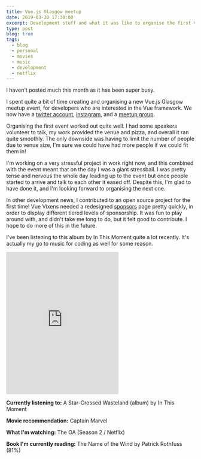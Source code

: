 ```yaml
---
title: Vue.js Glasgow meetup
date: 2019-03-30 17:30:00
excerpt: Development stuff and what it was like to organise the first Vue.js Glasgow meetup.
type: post
blog: true
tags:
  - blog
  - personal
  - movies
  - music
  - development
  - netflix
---
```


I haven't posted much this month as it has been super busy.

I spent quite a bit of time creating and organising a new Vue.js Glasgow meetup event, for developers who are interested in the Vue framework. We now have a [twitter account](http://twitter.com/vuejsglasgow), [instagram](http://instagram.com/vuejsglasgow), and a [meetup group](http://meetup.com/vueglasgow).

Organising the first event worked out quite well. I had some speakers volunteer to talk, my work provided the venue and pizza, and overall it ran quite smoothly. The only downside was having to limit the number of people due to venue size, I'm sure we could have had more people if we could fit them in!

I'm working on a very stressful project in work right now, and this combined with the event meant that on the day I was a giant stressball. I was pretty tense and nervous the whole day leading up to the event but once people started to arrive and talk to each other it eased off. Despite this, I'm glad to have done it, and I'm looking forward to organising the next one.

In other development news, I contributed to an open source project for the first time! Vue Vixens needed a redesigned [sponsors](https://vuevixens.org/sponsors) page pretty quickly, in order to display different tiered levels of sponsorship. It was fun to play around with, and didn't take me long to do, but it felt good to contribute. I hope to do more of this in the future.

I've been listening to this album by In This Moment quite a lot recently. It's actually my go to music for coding as well for some reason.

<iframe src="https://open.spotify.com/embed/user/alias452/playlist/4bKbbeklCeZNhVU757gdih" width="300" height="380" frameborder="0" allowtransparency="true" allow="encrypted-media"></iframe>

<footer class="footer-section">
<p>

**Currently listening to:** A Star-Crossed Wasteland (album) by In This Moment

</p>
<p>

**Movie recommendation:** Captain Marvel

</p>
<p>

**What I'm watching:** The OA (Season 2 / Netflix)

</p>
<p>

**Book I'm currently reading:** The Name of the Wind by Patrick Rothfuss (81%)

</p>

</footer>
